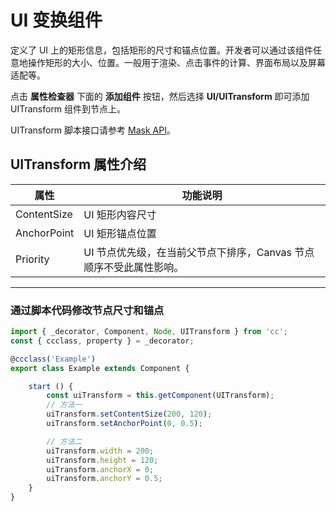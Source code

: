 # UI 变换组件

定义了 UI 上的矩形信息，包括矩形的尺寸和锚点位置。开发者可以通过该组件任意地操作矩形的大小、位置。一般用于渲染、点击事件的计算、界面布局以及屏幕适配等。

点击 **属性检查器** 下面的 **添加组件** 按钮，然后选择 **UI/UITransform** 即可添加 UITransform 组件到节点上。

UITransform 脚本接口请参考 [Mask API](../../../api/zh/classes/ui.uitransform.html)。

## UITransform 属性介绍

| 属性 |   功能说明
| -------------- | ----------- |
| ContentSize | UI 矩形内容尺寸
| AnchorPoint | UI 矩形锚点位置
| Priority | UI 节点优先级，在当前父节点下排序，Canvas 节点顺序不受此属性影响。

---

### 通过脚本代码修改节点尺寸和锚点

```ts
import { _decorator, Component, Node, UITransform } from 'cc';
const { ccclass, property } = _decorator;

@ccclass('Example')
export class Example extends Component {

    start () {
        const uiTransform = this.getComponent(UITransform);
        // 方法一
        uiTransform.setContentSize(200, 120);
        uiTransform.setAnchorPoint(0, 0.5);

        // 方法二
        uiTransform.width = 200;
        uiTransform.height = 120;
        uiTransform.anchorX = 0;
        uiTransform.anchorY = 0.5;
    }
}
```
